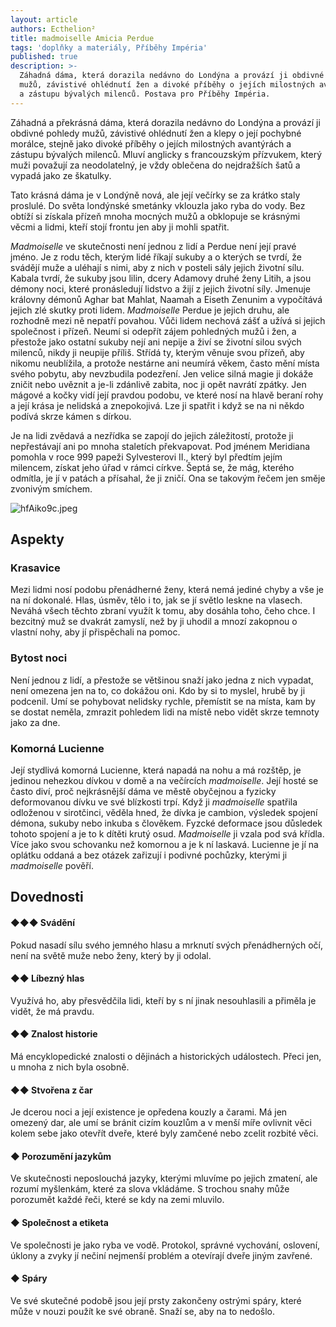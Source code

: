 ```yaml
---
layout: article
authors: Ecthelion²
title: madmoiselle Amicia Perdue
tags: 'doplňky a materiály, Příběhy Impéria'
published: true
description: >-
  Záhadná dáma, která dorazila nedávno do Londýna a provází ji obdivné pohledy
  mužů, závistivé ohlédnutí žen a divoké příběhy o jejích milostných avantýrách
  a zástupu bývalých milenců. Postava pro Příběhy Impéria.
---
```

Záhadná a překrásná dáma, která dorazila nedávno do Londýna a provází ji obdivné pohledy mužů, závistivé ohlédnutí žen a klepy o její pochybné morálce, stejně jako divoké příběhy o jejích milostných avantýrách a zástupu bývalých milenců. Mluví anglicky s francouzským přízvukem, který muži považují za neodolatelný, je vždy oblečena do nejdražších šatů a vypadá jako ze škatulky. 

Tato krásná dáma je v Londýně nová, ale její večírky se za krátko staly proslulé. Do světa londýnské smetánky vklouzla jako ryba do vody. Bez obtíží si získala přízeň mnoha mocných mužů a obklopuje se krásnými věcmi a lidmi, kteří stojí frontu jen aby ji mohli spatřit. 

_Madmoiselle_ ve skutečnosti není jednou z lidí a Perdue není její pravé jméno. Je z rodu těch, kterým lidé říkají sukuby a o kterých se tvrdí, že svádějí muže a uléhají s nimi, aby z nich v posteli sály jejich životní sílu. Kabala tvrdí, že sukuby jsou lilin, dcery Adamovy druhé ženy Litih, a jsou démony noci, které pronásledují lidstvo a žijí z jejich životní síly. Jmenuje královny démonů Aghar bat Mahlat, Naamah a Eiseth Zenunim a vypočítává jejich zlé skutky proti lidem. _Madmoiselle_ Perdue je jejich druhu, ale rozhodně mezi ně nepatří povahou. Vůči lidem nechová zášť a užívá si jejich společnost i přízeň. Neumí si odepřít zájem pohledných mužů i žen, a přestože jako ostatní sukuby nejí ani nepije a živí se životní silou svých milenců, nikdy ji neupije příliš. Střídá ty, kterým věnuje svou přízeň, aby nikomu neublížila, a protože nestárne ani neumírá věkem, často mění místa svého pobytu, aby nevzbudila podezření. Jen velice silná magie ji dokáže zničit nebo uvěznit a je-li zdánlivě zabita, noc ji opět navrátí zpátky. Jen mágové a kočky vidí její pravdou podobu, ve které nosí na hlavě beraní rohy a její krása je nelidská a znepokojivá. Lze ji spatřit i když se na ni někdo podívá skrze kámen s dírkou. 

Je na lidi zvědavá a nezřídka se zapojí do jejich záležitostí, protože ji nepřestávají ani po mnoha staletích překvapovat. Pod jménem Meridiana pomohla v roce 999 papeži Sylvesterovi II., který byl předtím jejím milencem, získat jeho úřad v rámci církve. Šeptá se, že mág, kterého odmítla, je jí v patách a přísahal, že ji zničí. Ona se takovým řečem jen směje zvonivým smíchem.

![hfAiko9c.jpeg]({{site.baseurl}}/75/hfAiko9c.jpeg)

## Aspekty

### Krasavice

Mezi lidmi nosí podobu přenádherné ženy, která nemá jediné chyby a vše je na ní dokonalé. Hlas, úsměv, tělo i to, jak se jí světlo leskne na vlasech. Neváhá všech těchto zbraní využít k tomu, aby dosáhla toho, čeho chce. I bezcitný muž se dvakrát zamyslí, než by ji uhodil a mnozí zakopnou o vlastní nohy, aby jí přispěchali na pomoc.

### Bytost noci

Není jednou z lidí, a přestože se většinou snaží jako jedna z nich vypadat, není omezena jen na to, co dokážou oni. Kdo by si to myslel, hrubě by ji podcenil. Umí se pohybovat nelidsky rychle, přemístit se na místa, kam by se dostat neměla, zmrazit pohledem lidi na místě nebo vidět skrze temnoty jako za dne. 

### Komorná Lucienne

Její stydlivá komorná Lucienne, která napadá na nohu a má rozštěp, je jedinou nehezkou dívkou v domě a na večírcích _madmoiselle_. Její hosté se často diví, proč nejkrásnější dáma ve městě obyčejnou a fyzicky deformovanou dívku ve své blízkosti trpí. Když ji _madmoiselle_ spatřila odloženou v sirotčinci, věděla hned, že dívka je cambion, výsledek spojení démona, sukuby nebo inkuba s člověkem. Fyzcké deformace jsou důsledek tohoto spojení a je to k dítěti krutý osud. _Madmoiselle_ ji vzala pod svá křídla. Více jako svou schovanku než komornou a je k ní laskavá. Lucienne je jí na oplátku oddaná a bez otázek zařizují i podivné pochůzky, kterými ji _madmoiselle_ pověří.

## Dovednosti

#### ◆◆◆ Svádění

Pokud nasadí sílu svého jemného hlasu a mrknutí svých přenádherných očí, není na světě muže nebo ženy, který by ji odolal.

#### ◆◆ Líbezný hlas

Využívá ho, aby přesvědčila lidi, kteří by s ní jinak nesouhlasili a přiměla je vidět, že má pravdu.

#### ◆◆ Znalost historie

Má encyklopedické znalosti o dějinách a historických událostech. Přeci jen, u mnoha z nich byla osobně.

#### ◆◆ Stvořena z čar

Je dcerou noci a její existence je opředena kouzly a čarami. Má jen omezený dar, ale umí se bránit cizím kouzlům a v menší míře ovlivnit věci kolem sebe jako otevřít dveře, které byly zamčené nebo zcelit rozbité věci. 

#### ◆ Porozumění jazykům

Ve skutečnosti neposlouchá jazyky, kterými mluvíme po jejich zmatení, ale rozumí myšlenkám, které za slova vkládáme. S trochou snahy může porozumět každé řeči, které se kdy na zemi mluvilo.

#### ◆ Společnost a etiketa

Ve společnosti je jako ryba ve vodě. Protokol, správné vychování, oslovení, úklony a zvyky jí nečiní nejmenší problém a otevírají dveře jiným zavřené.

#### ◆ Spáry

Ve své skutečné podobě jsou její prsty zakončeny ostrými spáry, které může v nouzi použít ke své obraně. Snaží se, aby na to nedošlo.